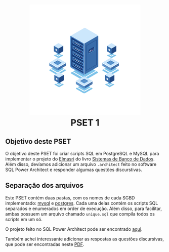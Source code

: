 <h1 align="center">
  <img width="350" src="../.github/database.gif" alt="Icon" /><br/>
  PSET 1
</h1>

## Objetivo deste PSET
O objetivo deste PSET foi criar scripts SQL em PostgreSQL e MySQL para implementar o projeto do [Elmasri](https://en.wikipedia.org/wiki/Ramez_Elmasri) do livro [Sistemas de Banco de Dados](https://www.amazon.com.br/Sistemas-Banco-Dados-Ramez-Elmasri/dp/8543025001/ref=sr_1_1?keywords=sistemas+de+banco+de+dados&qid=1650942379&sprefix=sistemas+de+banco%2Caps%2C321&sr=8-1&ufe=app_do%3Aamzn1.fos.4bb5663b-6f7d-4772-84fa-7c7f565ec65b). Além disso, devíamos adicionar um arquivo `.architect` feito no software SQL Power Architect e responder algumas questões discurstivas.

## Separação dos arquivos
Este PSET contém duas pastas, com os nomes de cada SGBD implementado: [mysql](./mysql/) e [postgres](./postgres/). Cada uma delas contém os scripts SQL separados e enumerados em order de execução. Além disso, para facilitar, ambas possuem um arquivo chamado `unique.sql` que compila todos os scripts em um só.

O projeto feito no SQL Power Architect pode ser encontrado [aqui](./Elmasri.architect).

Também achei interessante adicionar as respostas as questões discursivas, que pode ser encontradas neste [PDF](./Respostas%20discursivas.pdf).

